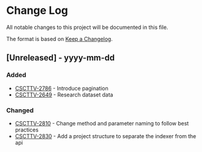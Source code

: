 
# Change Log
All notable changes to this project will be documented in this file.
 
The format is based on [Keep a Changelog](http://keepachangelog.com/).
 
## [Unreleased] - yyyy-mm-dd

### Added
- [CSCTTV-2786](https://jira.eduuni.fi/browse/CSCTTV-2786) - Introduce pagination
- [CSCTTV-2649](https://jira.eduuni.fi/browse/CSCTTV-2649) - Research dataset data
 
### Changed
- [CSCTTV-2810](https://jira.eduuni.fi/browse/CSCTTV-2810) - Change method and parameter naming to follow best practices
- [CSCTTV-2830](https://jira.eduuni.fi/browse/CSCTTV-2830) - Add a project structure to separate the indexer from the api
